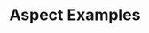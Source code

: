 #  Aspect Examples



<!-- 
Since the introduction of Ethereum in 2015,
the ability to control digital assets through [smart contracts](https://ethereum.org/en/smart-contracts/)
has attracted a large community of developers
to build decentralized applications on the Ethereum Virtual Machine (EVM).
This community is continuously creating extensive tooling and introducing standards,
which are further increasing the adoption rate of EVM-compatible technology.

Whether you are building new use cases on Evmos
or porting an existing dApp from another EVM-based chain (e.g. Ethereum),
you can easily build and deploy EVM smart contracts on Evmos to implement the core business logic of your dApp.
Evmos is fully compatible with the EVM,
so it allows you to use the same tools (Solidity, Remix, Oracles, etc.)
and APIs (i.e. Ethereum JSON-RPC) that are available on the EVM.

Leveraging the interoperability of Cosmos chains,
Evmos enables you to build scalable cross-chain applications within a familiar EVM environment.
Learn about the essential components when building and deploying EVM smart contracts on Evmos below.

## Build with Solidity

You can develop EVM smart contracts on Evmos using [Solidity](https://github.com/ethereum/solidity).
Solidity is also used to build smart contracts on Ethereum.
So if you have deployed smart contracts on Ethereum (or any other EVM-compatible chain)
you can use the same contracts on Evmos.

Since it is the most widely used smart contract programming language in Blockchain,
Solidity comes with well-documented and rich language support.
Head over to our list of Tools and IDE Plugins to help you get started.

### EVM Extensions

EVM Extensions are precompiled contracts that are built into the Ethereum Virtual Machine (EVM).
Each offers specific functionality, that can be used by other smart contracts.
Generally, they are used to perform operations that are either not possible
or would be too expensive to perform with a regular smart contract
implementation, such as hashing, elliptic curve cryptography, and modular exponentiation.

By adding custom EVM extensions to Ethereum's basic feature set,
Evmos allows developers to use previously unavailable functionality in smart contracts, like staking and governance operations.
This will allow more complex smart contracts to be built on Evmos and further improves the interoperability between Cosmos and Ethereum.
It also is a key feature to achieve Evmos' vision of being the definitive dApp
chain, where any dApp can be deployed once and users can interact with
a wide range of different blockchains natively.

To enable the described functionalities, Evmos introduces so-called *stateful* precompiled smart contracts,
which can perform a state transition,
as opposed to those offered by the standard Go-Ethereum implementation,
which can only read state information.
This is necessary because an operation like e.g. staking tokens
will ultimately change the chain state.

View a list of available evm extensions [here](./list-evm-extensions.md).

### Oracles

Blockchain oracles provide a way for smart contracts to access external information,
such as price feeds from financial exchanges or carbon emission measurements.
They serve as bridges between blockchains and the outside world.

Head over to our [Oracles section](./oracles) to find out
how smart contracts can make use of oracles on Evmos for real-life activities
such as insurance, borrowing, lending, or gaming.

## Deploy with Ethereum JSON-RPC

Evmos is fully compatible with the [Ethereum JSON-RPC](./../../develop/api/ethereum-json-rpc/) APIs,
allowing you to deploy and interact with smart contracts on Evmos
and connect with existing Ethereum-compatible web3 tooling.
This gives you direct access to reading Ethereum-formatted transactions
or sending them to the network which otherwise wouldn't be possible on a Cosmos chain, such as Evmos.

You can connect to the Evmos [Testnet](./testnet)
to deploy and test your smart contracts before moving to Mainnet.

### Block Explorers

You can use [block explorers](./block-explorers)
to view and debug interactions with your smart contracts deployed on Evmos.
Block explorers index blocks and their transactions
so that you can search for real-time and historical information about the blockchain,
including data related to blocks, transactions, addresses, and more.

### Contract Verification

Once deployed, smart contract data is deployed as non-human readable EVM bytecode.
You can use [contract verification tools](./tools/contract-verifications)
that publish and verify your original Solidity code
to prove to users that they are interacting with the correct smart contract.

## Evmos Features

The core protocol team is continuously building features
that enhance the experience of smart contract developers on Evmos.
Head over to our Mainnet sections to learn more about these functionalities,
e.g. how to earn [revenue](./mainnet#revenue) with your smart contract
or [register your ERC-20](./mainnet#token-registration) token
to be used cross-chain. -->
